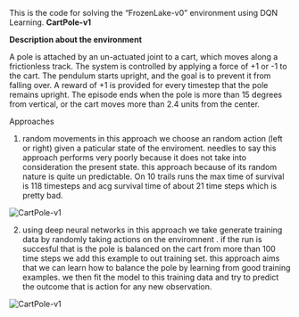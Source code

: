 This is the code for solving the “FrozenLake-v0” environment using DQN Learning.
<b>CartPole-v1</b>

<b>Description about the environment</b>

A pole is attached by an un-actuated joint to a cart, which moves along a frictionless track. The system is controlled by applying a force of +1 or -1 to the cart. The pendulum starts upright, and the goal is to prevent it from falling over. A reward of +1 is provided for every timestep that the pole remains upright. The episode ends when the pole is more than 15 degrees from vertical, or the cart moves more than 2.4 units from the center.




Approaches
1. random movements
in this approach we choose an random action (left or right) given a paticular state of the enviroment. needles to say this approach performs very poorly because it does not take into consideration the present state.
this approach because of its random nature is quite un predictable. On 10 trails runs the max time of survival is 118 timesteps and acg survival time of about 21 time steps which is pretty bad.


![CartPole-v1](https://github.com/adibyte95/CartPole-OpenAI-GYM/blob/master/gif%20images/random.gif)


2. using deep neural networks
in this approach we take generate training data by randomly taking actions on the enviromnent . if the run is succesful that is the pole is balanced on the cart from more than 100 time steps we add this example to out training set. this approach aims that we can learn how to balance the pole by learning from good training examples. we then fit the model to this training data and try to predict the outcome that is action for any new observation.

![CartPole-v1](https://github.com/adibyte95/CartPole-OpenAI-GYM/blob/master/gif%20images/nn.gif)
